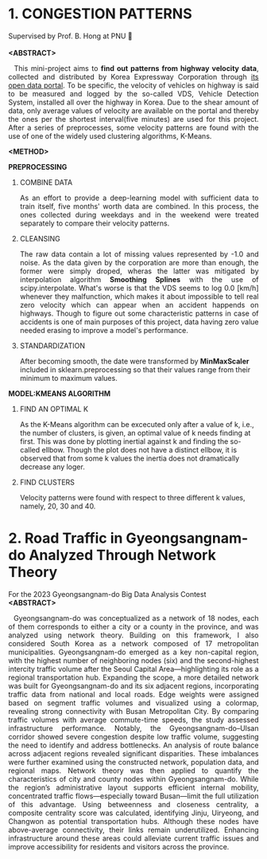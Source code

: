 # 1. CONGESTION PATTERNS
Supervised by Prof. B. Hong at PNU 🙌
<br><br>**&lt;ABSTRACT&gt;**
<p align="justify">
&nbsp;&nbsp;This mini-project aims to <strong>find out patterns from highway velocity data</strong>, collected and distributed by Korea Expressway Corporation 
through <a href="https://data.ex.co.kr/">its open data portal</a>. To be specific, the velocity of vehicles on highway is said to be measured and logged by
the so-called VDS, Vehicle Detection System, installed all over the highway in Korea. Due to the shear amount of data, only average values of velocity are available on the portal 
and thereby the ones per the shortest interval(five minutes) are used for this project. After a series of preprocesses, some velocity patterns are found 
  with the use of one of the widely used clustering algorithms, K-Means.  
</p>

**&lt;METHOD&gt;**
<p align="justify">
<strong>PREPROCESSING</strong>
<ol>
  <li>COMBINE DATA</li>
  <p align="justify">As an effort to provide a deep-learning model with sufficient data to train itself, five months' worth data are combined. In this process,
  the ones collected during weekdays and in the weekend were treated separately to compare their velocity patterns.</p>
  <li>CLEANSING</li>
  <p align="justify">The raw data contain a lot of missing values represented by -1.0 and noise. As the data given by the corporation are more than enough, the former were simply droped,
    wheras the latter was mitigated by interpolation algorithm <strong>Smoothing Splines</strong> with the use of scipy.interpolate.
    What's worse is that the VDS seems to log 0.0 [km/h] whenever they malfunction, which makes it about impossible to tell real zero velocity which can appear
    when an accident happends on highways. Though to figure out some characteristic patterns in case of accidents is one of main purposes of this project, data having zero value
    needed erasing to improve a model's performance.
  </p>
  <li>STANDARDIZATION</li><p>After becoming smooth, the date were transformed by <strong>MinMaxScaler</strong> included in sklearn.preprocessing so that
    their values range from their minimum to maximum values.
  </p>
</ol>
<strong>MODEL:KMEANS ALGORITHM</strong>
<ol>
  <li>FIND AN OPTIMAL K</li><p>As the K-Means algorithm can be excecuted only after a value of k, i.e., the number of clusters, is given, an optimal
  value of k needs finding at first. This was done by plotting inertial against k and finding the so-called ellbow. Though the plot does not have a distinct
  ellbow, it is observed that from some k values the inertia does not dramatically decrease any loger.
  </p>
  <li>FIND CLUSTERS</li><p>Velocity patterns were found with respect to three different k values, namely, 20, 30 and 40.</p>
</ol>
</p>

# 2. Road Traffic in Gyeongsangnam-do Analyzed Through Network Theory
For the 2023 Gyeongsangnam-do Big Data Analysis Contest
<br>**&lt;ABSTRACT&gt;**
<p align="justify">
&nbsp;&nbsp;Gyeongsangnam-do was conceptualized as a network of 18 nodes, each of them corresponds to either a city or a county in the province, and was analyzed using network theory. 
  Building on this framework, I also considered South Korea as a network composed of 17 metropolitan municipalities. Gyeongsangnam-do emerged as a key non-capital region, with the highest number of neighboring nodes (six) and the second-highest intercity traffic volume after the Seoul Capital Area—highlighting its role as a regional transportation hub. Expanding the scope, a more detailed network was built for Gyeongsangnam-do and its six adjacent regions, incorporating traffic data from national and local roads. Edge weights were assigned based on segment traffic volumes and visualized using a colormap, revealing strong connectivity with Busan Metropolitan City. By comparing traffic volumes with average commute-time speeds, the study assessed infrastructure performance. Notably, the Gyeongsangnam-do–Ulsan corridor showed severe congestion despite low traffic volume, suggesting the need to identify and address bottlenecks. An analysis of route balance across adjacent regions revealed significant disparities. These imbalances were further examined using the constructed network, population data, and regional maps. Network theory was then applied to quantify the characteristics of city and county nodes within Gyeongsangnam-do. While the region’s administrative layout supports efficient internal mobility, concentrated traffic flows—especially toward Busan—limit the full utilization of this advantage. Using betweenness and closeness centrality, a composite centrality score was calculated, identifying Jinju, Uiryeong, and Changwon as potential transportation hubs. Although these nodes have above-average connectivity, their links remain underutilized. Enhancing infrastructure around these areas could alleviate current traffic issues and improve accessibility for residents and visitors across the province.
</p>



